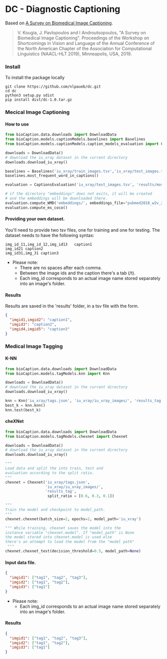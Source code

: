 # DC - Diagnostic Captioning
Based on [A Survey on Biomedical Image Captioning](https://www.aclweb.org/anthology/W19-1803).

> V. Kougia, J. Pavlopoulos and I Androutsopoulos, "A Survey on Biomedical Image Captioning". 
Proceedings of the Workshop on Shortcomings in Vision and Language of the Annual Conference 
of the North American Chapter of the Association for Computational Linguistics (NAACL-HLT 2019), Minneapolis, USA, 2019.

### Install
To install the package locally
```
git clone https://github.com/nlpaueb/dc.git
cd dc
python3 setup.py sdist
pip install dist/dc-1.0.tar.gz 
```

### Mecical Image Captioning
#### How to use
```python
from bioCaption.data.downloads import DownloadData
from bioCaption.models.captionModels.baselines import Baselines
from bioCaption.models.captionModels.caption_models_evaluation import CaptionsEvaluation

downloads = DownloadData()
# download the iu_xray dataset in the current directory
downloads.download_iu_xray()

baselines = Baselines('iu_xray/train_images.tsv','iu_xray/test_images.tsv','iu_xray/iu_xray_images/','results')
baselines.most_frequent_word_in_captions()

evaluation = CaptionsEvaluation('iu_xray/test_images.tsv', 'results/most_frequent_word_results.tsv')

# if the directory "embeddings" does not exits, it will be created
# and the embeddings will be downloaded there.
evaluation.compute_WMD('embeddings/', embeddings_file="pubmed2018_w2v_200D.bin")
evaluation.compute_ms_coco()
```

#### Providing your own dataset.
You'll need to provide two tsv files, one for training and one for testing.
The dataset needs to have the following syntax:

```tsv
img_id_11,img_id_12,img_id13   caption1
img_id21 caption2
img_id31,img_31 caption3
```
- Please note:
    - There are no spaces after each comma.
    - Between the image ids and the caption there's a tab (/t).
    - Each img_id corresponds to an actual image name stored separately
into an image's folder.

#### Results
Results are saved in the 'results' folder, in a tsv file with the form.
```json
{
  "imgid1,imgid2": "caption1",
  "imgid3": "caption2",
  "imgid4,imgid5": "caption3"
}
```
### Medical Image Tagging
#### K-NN
```python
from bioCaption.data.downloads import DownloadData
from bioCaption.models.tagModels.knn import Knn

downloads = DownloadData()
# download the iu_xray dataset in the current directory
downloads.download_iu_xray()

knn = Knn('iu_xray/tags.json', 'iu_xray/iu_xray_images/', 'results_tag')
best_k = knn.knn()
knn.test(best_k)
```

#### cheXNet
```python
from bioCaption.data.downloads import DownloadData
from bioCaption.models.tagModels.chexnet import Chexnet

downloads = DownloadData()
# download the iu_xray dataset in the current directory
downloads.download_iu_xray()

"""
Load data and split the into train, test and
evaluation according to the split ratio.
"""
chexnet = Chexnet('iu_xray/tags.json',
                  'iu_xray/iu_xray_images/',
                  'results_tag',
                   split_ratio = [0.6, 0.3, 0.1])

"""
Train the model and checkpoint to model_path.
""" 
chexnet.chexnet(batch_size=2, epochs=2, model_path='iu_xray')

""" While training, chexnet saves the model into the
instance variable "chexnet.model". If "model_path" is None
the model stored into chexnet.model is used else
there's an attempt to load the model from the "model path"
 """
chexnet.chexnet_test(decision_threshold=0.5, model_path=None)
```

#### Input data file.
```json
{
  "imgid1": ["tag1", "tag2", "tag3"],
  "imgid2": ["tag1", "tag2"],
  "imgid3": ["tag1"]
}
```
- Please note:
    - Each img_id corresponds to an actual image name stored separately
into an image's folder.

#### Results
```json
{
  "imgid1": ["tag1", "tag2", "tag3"],
  "imgid2": ["tag1", "tag2"],
  "imgid3": ["tag1"]
}
```
